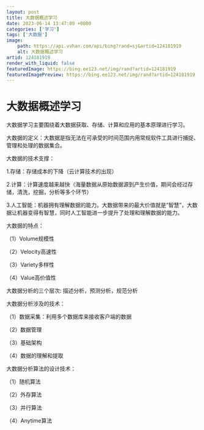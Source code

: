 ```yaml
---
layout: post
title: 大数据概述学习
date: 2023-06-14 13:47:09 +0800
categories: ['学习']
tags: ['大数据']
image:
    path: https://api.vvhan.com/api/bing?rand=sj&artid=124181919
    alt: 大数据概述学习
artid: 124181919
render_with_liquid: false
featuredImage: https://bing.ee123.net/img/rand?artid=124181919
featuredImagePreview: https://bing.ee123.net/img/rand?artid=124181919
---
```


# 大数据概述学习

大数据学习主要围绕着大数据获取、存储、计算和应用的基本原理进行学习。

大数据的定义：大数据是指无法在可承受的时间范围内用常规软件工具进行捕捉、管理和处理的数据集合。

大数据的技术支撑：

1.存储：存储成本的下降（云计算技术的出现）

2.计算：计算速度越来越快（海量数据从原始数据源到产生价值，期间会经过存储，清洗，挖掘，分析等多个环节）

3.人工智能：机器拥有理解数据的能力。大数据带来的最大价值就是“智慧”，大数据让机器变得有智慧，同时人工智能进一步提升了处理和理解数据的能力。

大数据的特点：

（1）Volume规模性

（2）Velocity高速性

（3）Variety多样性

（4）Value高价值性

大数据分析的三个层次: 描述分析，预测分析，规范分析

大数据分析涉及的技术：

（1）数据采集：利用多个数据库来接收客户端的数据

（2）数据管理

（3）基础架构

（4）数据的理解和提取

大数据分析算法的设计技术：

（1）随机算法

（2）外存算法

（3）并行算法

（4）Anytime算法